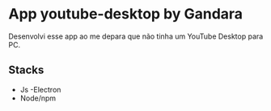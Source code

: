 # App youtube-desktop by Gandara


Desenvolvi esse app ao me depara que não tinha um YouTube Desktop para PC.

## Stacks

- Js
-Electron
- Node/npm



